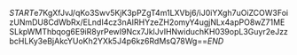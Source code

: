 $START$e7KgXfJvJ/qKo3Swv5KjK3pPZgT4m1LXVbj6/iJ0iYXgh7uOiZCOW3FoizUNmDU8CdWbRx/ELndI4cz3nAIRHYzeZH2omyY4ugjNLx4apPO8wZ71MESLkpWMThbqog6E9iR8yrPewI9Ncx7JklJvIHNwiduchKH039opL3Guyr2eJzzbcHLKy3eBjAkcYUoKh2YXk5J4p6kz6RdMsQ78Wg==$END$